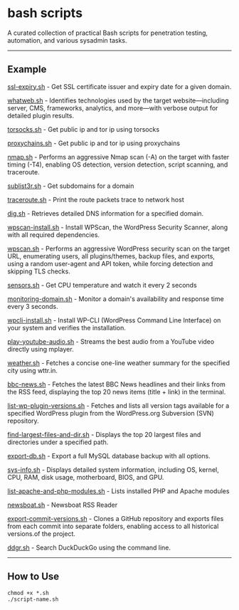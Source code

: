 # bash scripts

A curated collection of practical Bash scripts for penetration testing, automation, and various sysadmin tasks. 

---

## Example
[ssl-expiry.sh](https://github.com/anargis/one-line-command/blob/main/ssl-expiry.ssh) - Get SSL certificate issuer and expiry date for a given domain.

[whatweb.sh](https://github.com/anargis/one-line-command/blob/main/whatweb.sh) - Identifies technologies used by the target website—including server, CMS, frameworks, analytics, and more—with verbose output for detailed plugin results.

[torsocks.sh](https://github.com/anargis/one-line-command/blob/main/torsocks.sh) - Get public ip and tor ip using torsocks

[proxychains.sh](https://github.com/anargis/one-line-command/blob/main/proxychains.sh) - Get public ip and tor ip using proxychains

[nmap.sh](https://github.com/anargis/one-line-command/blob/main/nmap.sh) - Performs an aggressive Nmap scan (-A) on the target with faster timing (-T4), enabling OS detection, version detection, script scanning, and traceroute.

[sublist3r.sh](https://github.com/anargis/one-line-command/blob/main/sublist3r.sh) - Get subdomains for a domain

[traceroute.sh](https://github.com/anargis/one-line-command/blob/main/traceroute.sh) - Print the route packets trace to network host

[dig.sh](https://github.com/anargis/one-line-command/blob/main/dig.sh) - Retrieves detailed DNS information for a specified domain.

[wpscan-install.sh](https://github.com/anargis/one-line-command/blob/main/wpscan-install.sh) - Install WPScan, the WordPress Security Scanner, along with all required dependencies.

[wpscan.sh](https://github.com/anargis/one-line-command/blob/main/wpscan.sh) - Performs an aggressive WordPress security scan on the target URL, enumerating users, all plugins/themes, backup files, and exports, using a random user-agent and API token, while forcing detection and skipping TLS checks.

[sensors.sh](https://github.com/anargis/one-line-command/blob/main/sensors.sh) - Get CPU temperature and watch it every 2 seconds

[monitoring-domain.sh](https://github.com/anargis/one-line-command/blob/main/monitoring-domain.sh) - Monitor a domain's availability and response time every 3 seconds.

[wpcli-install.sh](https://github.com/anargis/one-line-command/blob/main/wpcli-install.sh) - Install WP-CLI (WordPress Command Line Interface) on your system and verifies the installation.

[play-youtube-audio.sh](https://github.com/anargis/one-line-command/blob/main/play-youtube-audio.sh) - Streams the best audio from a YouTube video directly using mplayer. 

[weather.sh](https://github.com/anargis/one-line-command/blob/main/weather.sh) - Fetches a concise one-line weather summary for the specified city using wttr.in.

[bbc-news.sh](https://github.com/anargis/one-line-command/blob/main/bbc-news.sh) - Fetches the latest BBC News headlines and their links from the RSS feed, displaying the top 20 news items (title + link) in the terminal.

[list-wp-plugin-versions.sh](https://github.com/anargis/one-line-command/blob/main/list-wp-plugin-versions.sh) - Fetches and lists all version tags available for a specified WordPress plugin from the WordPress.org Subversion (SVN) repository.

[find-largest-files-and-dir.sh](https://github.com/anargis/one-line-command/blob/main/find-largest-files-and-dir.sh) - Displays the top 20 largest files and directories under a specified path.

[export-db.sh](https://github.com/anargis/one-line-command/blob/main/export-db.sh) - Export a full MySQL database backup with all options.

[sys-info.sh](https://github.com/anargis/one-line-command/blob/main/sys-info.sh) - Displays detailed system information, including OS, kernel, CPU, RAM, disk usage, motherboard, BIOS, and GPU.

[list-apache-and-php-modules.sh](https://github.com/anargis/one-line-command/blob/main/list-apache-and-php-modules.sh) - Lists installed PHP and Apache modules

[newsboat.sh](https://github.com/anargis/one-line-command/blob/main/newsboat.sh) - Newsboat RSS Reader

[export-commit-versions.sh](https://github.com/anargis/one-line-command/blob/main/export-commit-versions.sh) - Clones a GitHub repository and exports files from each commit into separate folders, enabling access to all historical versions.of the project.

[ddgr.sh](https://github.com/anargis/one-line-command/blob/main/ddgr.sh) - Search DuckDuckGo using the command line. 

---

## How to Use

```
chmod +x *.sh
./script-name.sh
```
